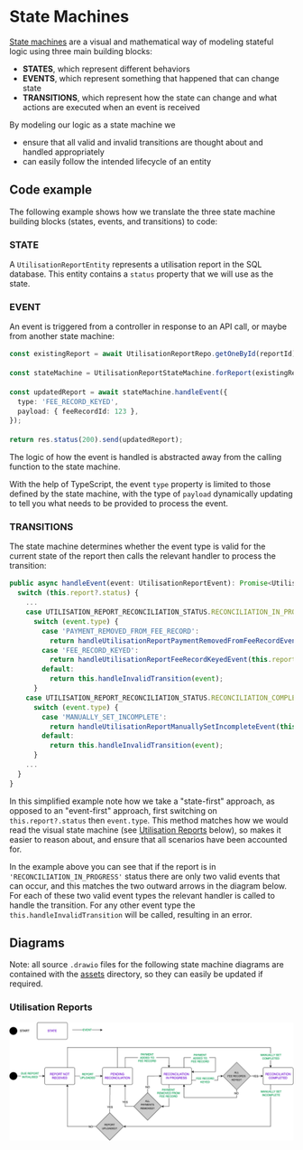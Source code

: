 # State Machines

[State machines](https://en.wikipedia.org/wiki/Finite-state_machine) are a visual and mathematical way of modeling stateful logic using three main building blocks:

- **STATES**, which represent different behaviors
- **EVENTS**, which represent something that happened that can change state
- **TRANSITIONS**, which represent how the state can change and what actions are executed when an event is received

By modeling our logic as a state machine we

- ensure that all valid and invalid transitions are thought about and handled appropriately
- can easily follow the intended lifecycle of an entity

## Code example

The following example shows how we translate the three state machine building blocks (states, events, and transitions) to code:

### STATE

A `UtilisationReportEntity` represents a utilisation report in the SQL database. This entity contains a `status` property that we will use as the state.

### EVENT

An event is triggered from a controller in response to an API call, or maybe from another state machine:

```typescript
const existingReport = await UtilisationReportRepo.getOneById(reportId);

const stateMachine = UtilisationReportStateMachine.forReport(existingReport);

const updatedReport = await stateMachine.handleEvent({
  type: 'FEE_RECORD_KEYED',
  payload: { feeRecordId: 123 },
});

return res.status(200).send(updatedReport);
```

The logic of how the event is handled is abstracted away from the calling function to the state machine.

With the help of TypeScript, the event `type` property is limited to those defined by the state machine, with the type of `payload` dynamically updating to tell you what needs to be provided to process the event.

### TRANSITIONS

The state machine determines whether the event type is valid for the current state of the report then calls the relevant handler to process the transition:

```typescript
public async handleEvent(event: UtilisationReportEvent): Promise<UtilisationReportEntity> {
  switch (this.report?.status) {
    ...
    case UTILISATION_REPORT_RECONCILIATION_STATUS.RECONCILIATION_IN_PROGRESS:
      switch (event.type) {
        case 'PAYMENT_REMOVED_FROM_FEE_RECORD':
          return handleUtilisationReportPaymentRemovedFromFeeRecordEvent(this.report, event.payload);
        case 'FEE_RECORD_KEYED':
          return handleUtilisationReportFeeRecordKeyedEvent(this.report, event.payload);
        default:
          return this.handleInvalidTransition(event);
      }
    case UTILISATION_REPORT_RECONCILIATION_STATUS.RECONCILIATION_COMPLETED:
      switch (event.type) {
        case 'MANUALLY_SET_INCOMPLETE':
          return handleUtilisationReportManuallySetIncompleteEvent(this.report);
        default:
          return this.handleInvalidTransition(event);
      }
    ...
  }
}
```

In this simplified example note how we take a "state-first" approach, as opposed to an "event-first" approach, first switching on `this.report?.status` then `event.type`. This method matches how we would read the visual state machine (see [Utilisation Reports](#utilisation-reports) below), so makes it easier to reason about, and ensure that all scenarios have been accounted for.

In the example above you can see that if the report is in `'RECONCILIATION_IN_PROGRESS'` status there are only two valid events that can occur, and this matches the two outward arrows in the diagram below. For each of these two valid event types the relevant handler is called to handle the transition. For any other event type the `this.handleInvalidTransition` will be called, resulting in an error.

## Diagrams

Note: all source `.drawio` files for the following state machine diagrams are contained with the [assets](./assets) directory, so they can easily be updated if required.

### Utilisation Reports

![utilisation report state machine](./assets/utilisation-report-state-machine.png)

